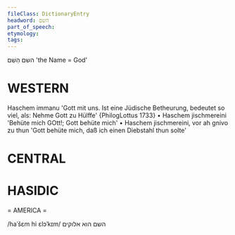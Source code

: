 ```yaml
---
fileClass: DictionaryEntry
headword: השם
part_of_speech: 
etymology: 
tags: 
---
```

השם
הַשֵׁם
'the Name = God'

WESTERN
========

Haschem immanu 'Gott mit uns. Ist eine Jüdische Betheurung, bedeutet so viel, als: Nehme Gott zu Hülffe' {PhilogLottus 1733}
	•	Haschem jischmereini 'Behüte mich GOtt!; Gott behüte mich'
	•	Haschem jischmereini, vor ah gnivo zu thun 'Gott behüte mich, daß ich einen Diebstahl thun solte'

CENTRAL
========

HASIDIC
=======
= AMERICA = 

/haˈšɛm hi ɛlɔˈkɪm/ השם הוא אלוקים